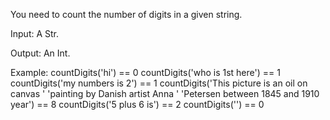 You need to count the number of digits in a given string.

Input: A Str.

Output: An Int.

Example:
countDigits('hi') == 0
countDigits('who is 1st here') == 1
countDigits('my numbers is 2') == 1
countDigits('This picture is an oil on canvas '
'painting by Danish artist Anna '
'Petersen between 1845 and 1910 year') == 8
countDigits('5 plus 6 is') == 2
countDigits('') == 0
